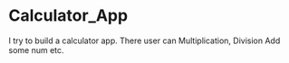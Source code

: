 # Calculator_App
I try to build a calculator app. There user can Multiplication, Division Add some num etc.
